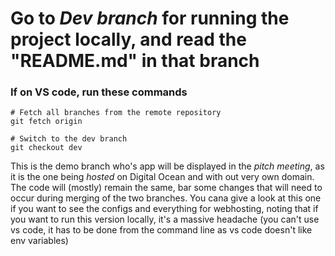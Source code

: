 # Go to *Dev branch* for running the project locally, and read the "README.md" in that branch

### If on VS code, run these commands
```
# Fetch all branches from the remote repository
git fetch origin

# Switch to the dev branch
git checkout dev
```
This is the demo branch who's app will be displayed in the *pitch meeting*, as it is the one being *hosted* on Digital Ocean and with out very own domain. The code will (mostly) remain the same, bar some changes that will need to occur during merging of the two branches. You cana give a look at this one if you want to see the configs and everything for webhosting, noting that if you want to run this version locally, it's a massive headache (you can't use vs code, it has to be done from the command line as vs code doesn't like env variables)
